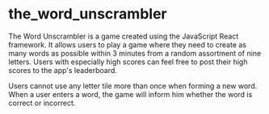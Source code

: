 # the_word_unscrambler
 
The Word Unscrambler is a game created using the JavaScript React framework. It allows users to play a game where they need to create as many words as possible within 3 minutes from a random assortment of nine letters. Users with especially high scores can feel free to post their high scores to the app's leaderboard.

Users cannot use any letter tile more than once when forming a new word. When a user enters a word, the game will inform him whether the word is correct or incorrect. 
